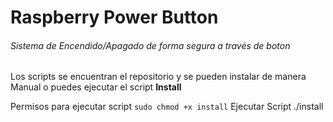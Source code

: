 # Raspberry Power Button
###### Sistema de Encendido/Apagado de forma segura a través de boton

Los scripts se encuentran el repositorio y se pueden instalar de manera Manual o puedes ejecutar el script **Install**

Permisos para ejecutar script
`sudo chmod +x install`
Ejecutar Script
./install
